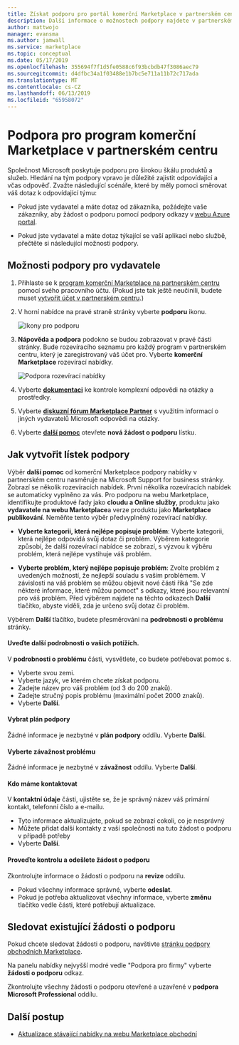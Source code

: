 ```yaml
---
title: Získat podporu pro portál komerční Marketplace v partnerském centru
description: Další informace o možnostech podpory najdete v partnerském centru, včetně postupu do souboru žádosti o podporu.
author: mattwojo
manager: evansma
ms.author: jamwall
ms.service: marketplace
ms.topic: conceptual
ms.date: 05/17/2019
ms.openlocfilehash: 355694f7f1d5fe0588c6f93bcbdb47f3086aec79
ms.sourcegitcommit: d4dfbc34a1f03488e1b7bc5e711a11b72c717ada
ms.translationtype: MT
ms.contentlocale: cs-CZ
ms.lasthandoff: 06/13/2019
ms.locfileid: "65958072"
---
```

# <a name="support-for-the-commercial-marketplace-program-in-partner-center"></a>Podpora pro program komerční Marketplace v partnerském centru

Společnost Microsoft poskytuje podporu pro širokou škálu produktů a služeb. Hledání na tým podpory vpravo je důležité zajistit odpovídající a včas odpověď. Zvažte následující scénáře, které by měly pomoci směrovat váš dotaz k odpovídající týmu: 

- Pokud jste vydavatel a máte dotaz od zákazníka, požádejte vaše zákazníky, aby žádost o podporu pomocí podpory odkazy v [webu Azure portal](https://portal.azure.com/). 

- Pokud jste vydavatel a máte dotaz týkající se vaší aplikaci nebo službě, přečtěte si následující možnosti podpory.

## <a name="support-options-for-publishers"></a>Možnosti podpory pro vydavatele

1. Přihlaste se k [program komerční Marketplace na partnerském centru](https://partner.microsoft.com/dashboard/commercial-marketplace/overview) pomocí svého pracovního účtu. (Pokud jste tak ještě neučinili, budete muset [vytvořit účet v partnerském centru](./create-account.md).)

1. V horní nabídce na pravé straně stránky vyberte **podporu** ikonu. 
 
   ![Ikony pro podporu](./media/commercial-marketplace-support.png)

1. **Nápověda a podpora** podokno se budou zobrazovat v pravé části stránky. Bude rozevíracího seznamu pro každý program v partnerském centru, který je zaregistrovaný váš účet pro. Vyberte **komerční Marketplace** rozevírací nabídky. 
 
   ![Podpora rozevírací nabídky](./media/commercial-marketplace-support-pane.png)

1. Vyberte **[dokumentaci](../index.md)** ke kontrole komplexní odpovědi na otázky a prostředky. 

1. Vyberte **[diskuzní fórum Marketplace Partner](https://www.microsoftpartnercommunity.com/t5/Azure-Marketplace-and-AppSource/bd-p/2222)** s využitím informací o jiných vydavatelů Microsoft odpovědi na otázky. 

1. Vyberte **[další pomoc](https://support.microsoft.com/supportforbusiness/productselection?sapId=48734891-ee9a-5d77-bf29-82bf8d8111ff)** otevřete **nová žádost o podporu** lístku. 

## <a name="how-to-open-a-support-ticket"></a>Jak vytvořit lístek podpory

Výběr **další pomoc** od komerční Marketplace podpory nabídky v partnerském centru nasměruje na Microsoft Support for business stránky. Zobrazí se několik rozevíracích nabídek. První několika rozevíracích nabídek se automaticky vyplněno za vás. Pro podporu na webu Marketplace, identifikujte produktové řady jako **cloudu a Online služby**, produktu jako **vydavatele na webu Marketplace**a verze produktu jako **Marketplace publikování**. Neměňte tento výběr předvyplněný rozevírací nabídky. 

- **Vyberte kategorii, která nejlépe popisuje problém**: Vyberte kategorii, která nejlépe odpovídá svůj dotaz či problém. Výběrem kategorie způsobí, že další rozevírací nabídce se zobrazí, s výzvou k výběru problém, která nejlépe vystihuje váš problém.

- **Vyberte problém, který nejlépe popisuje problém**: Zvolte problém z uvedených možností, že nejlepší souladu s vaším problémem. V závislosti na váš problém se můžou objevit nové části říká "Se zde některé informace, které můžou pomoct" s odkazy, které jsou relevantní pro váš problém. Před výběrem najdete na těchto odkazech **Další** tlačítko, abyste viděli, zda je určeno svůj dotaz či problém.

Výběrem **Další** tlačítko, budete přesměrováni na **podrobnosti o problému** stránky. 

#### <a name="tell-us-more-about-your-issue"></a>Uveďte další podrobnosti o vašich potížích.

V **podrobnosti o problému** části, vysvětlete, co budete potřebovat pomoc s.

- Vyberte svou zemi.
- Vyberte jazyk, ve kterém chcete získat podporu.
- Zadejte název pro váš problém (od 3 do 200 znaků).  
- Zadejte stručný popis problému (maximální počet 2000 znaků).
- Vyberte **Další**.

#### <a name="select-a-support-plan"></a>Vybrat plán podpory

Žádné informace je nezbytné v **plán podpory** oddílu. Vyberte **Další**. 

#### <a name="select-the-severity-of-your-issue"></a>Vyberte závažnost problému

Žádné informace je nezbytné v **závažnost** oddílu. Vyberte **Další**. 

#### <a name="who-should-we-contact"></a>Kdo máme kontaktovat

V **kontaktní údaje** části, ujistěte se, že je správný název váš primární kontakt, telefonní číslo a e-mailu. 
- Tyto informace aktualizujete, pokud se zobrazí cokoli, co je nesprávný
- Můžete přidat další kontakty z vaší společnosti na tuto žádost o podporu v případě potřeby
- Vyberte **Další**.

#### <a name="review-and-submit-your-support-request"></a>Proveďte kontrolu a odešlete žádost o podporu

Zkontrolujte informace o žádosti o podporu na **revize** oddílu. 
- Pokud všechny informace správné, vyberte **odeslat**. 
- Pokud je potřeba aktualizovat všechny informace, vyberte **změnu** tlačítko vedle části, které potřebují aktualizace.

## <a name="track-your-existing-support-requests"></a>Sledovat existující žádosti o podporu 

Pokud chcete sledovat žádosti o podporu, navštivte [stránku podpory obchodních Marketplace](https://support.microsoft.com/supportforbusiness/productselection?sapId=48734891-ee9a-5d77-bf29-82bf8d8111ff). 

Na panelu nabídky nejvyšší modré vedle "Podpora pro firmy" vyberte **žádosti o podporu** odkaz. 

Zkontrolujte všechny žádosti o podporu otevřené a uzavřené v **podpora Microsoft Professional** oddílu. 

## <a name="next-steps"></a>Další postup

- [Aktualizace stávající nabídky na webu Marketplace obchodní](./update-existing-offer.md)
